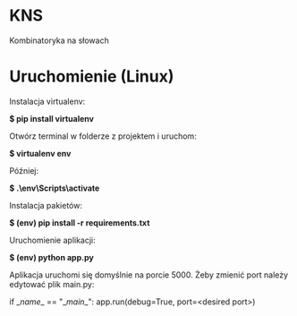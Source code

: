 # KNS
Kombinatoryka na słowach

# Uruchomienie (Linux)

Instalacja virtualenv:

__$ pip install virtualenv__

Otwórz terminal w folderze z projektem i uruchom:

__$ virtualenv env__

Później:

__$ .\env\Scripts\activate__

Instalacja pakietów:

__$ (env) pip install -r requirements.txt__

Uruchomienie aplikacji:

__$ (env) python app.py__

Aplikacja uruchomi się domyślnie na porcie 5000. Żeby zmienić port należy edytować plik main.py:

if \__name__ == "\__main__":
    app.run(debug=True, port=\<desired port\>)
